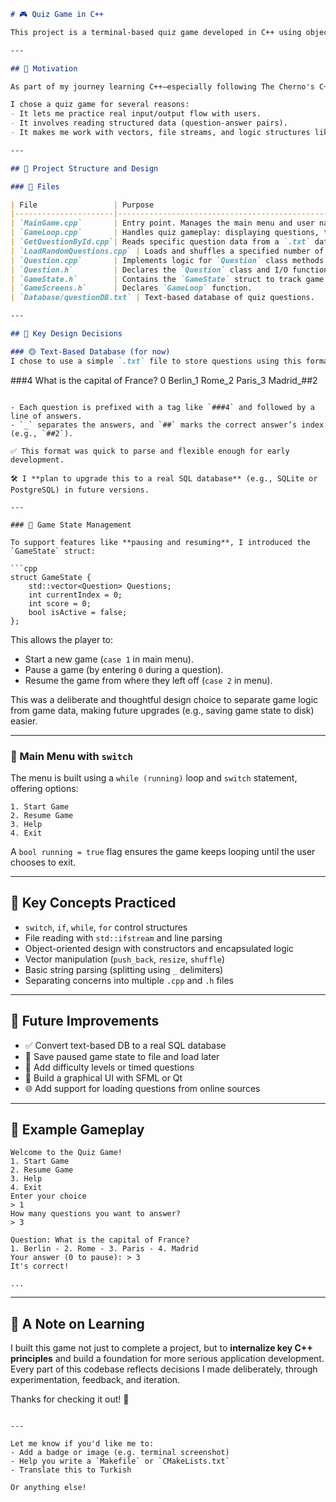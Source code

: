 ```markdown
# 🎮 Quiz Game in C++

This project is a terminal-based quiz game developed in C++ using object-oriented programming principles. It allows users to start a quiz, pause/resume the game, and view a help screen, all from a clean main menu interface.

---

## 🚀 Motivation

As part of my journey learning C++—especially following The Cherno's C++ tutorial series—I wanted to challenge myself with a **project that combines control flow (conditionals, loops, switches), file I/O, string parsing, and OOP**. I aimed to build something practical but expandable.

I chose a quiz game for several reasons:
- It lets me practice real input/output flow with users.
- It involves reading structured data (question-answer pairs).
- It makes me work with vectors, file streams, and logic structures like `switch`, loops, and `struct`s.

---

## 🧱 Project Structure and Design

### 📁 Files

| File                 | Purpose                                                        |
|----------------------|----------------------------------------------------------------|
| `MainGame.cpp`       | Entry point. Manages the main menu and user navigation.        |
| `GameLoop.cpp`       | Handles quiz gameplay: displaying questions, taking input.     |
| `GetQuestionById.cpp`| Reads specific question data from a `.txt` database.           |
| `LoadRandomQuestions.cpp` | Loads and shuffles a specified number of questions.    |
| `Question.cpp`       | Implements logic for `Question` class methods.                 |
| `Question.h`         | Declares the `Question` class and I/O functions.               |
| `GameState.h`        | Contains the `GameState` struct to track game progress.        |
| `GameScreens.h`      | Declares `GameLoop` function.                                  |
| `Database/questionDB.txt` | Text-based database of quiz questions.                    |

---

## 🧠 Key Design Decisions

### 🟡 Text-Based Database (for now)
I chose to use a simple `.txt` file to store questions using this format:

```

\###4 What is the capital of France?
0 Berlin\_1 Rome\_2 Paris\_3 Madrid\_##2

````

- Each question is prefixed with a tag like `###4` and followed by a line of answers.
- `_` separates the answers, and `##` marks the correct answer’s index (e.g., `##2`).

✅ This format was quick to parse and flexible enough for early development.

🛠️ I **plan to upgrade this to a real SQL database** (e.g., SQLite or PostgreSQL) in future versions.

---

### 🧩 Game State Management

To support features like **pausing and resuming**, I introduced the `GameState` struct:

```cpp
struct GameState {
	std::vector<Question> Questions;
	int currentIndex = 0;
	int score = 0;
	bool isActive = false;
};
````

This allows the player to:

* Start a new game (`case 1` in main menu).
* Pause a game (by entering `0` during a question).
* Resume the game from where they left off (`case 2` in menu).

This was a deliberate and thoughtful design choice to separate game logic from game data, making future upgrades (e.g., saving game state to disk) easier.

---

### 🧮 Main Menu with `switch`

The menu is built using a `while (running)` loop and `switch` statement, offering options:

```
1. Start Game
2. Resume Game
3. Help
4. Exit
```

A `bool running = true` flag ensures the game keeps looping until the user chooses to exit.

---

## 🧪 Key Concepts Practiced

* `switch`, `if`, `while`, `for` control structures
* File reading with `std::ifstream` and line parsing
* Object-oriented design with constructors and encapsulated logic
* Vector manipulation (`push_back`, `resize`, `shuffle`)
* Basic string parsing (splitting using `_` delimiters)
* Separating concerns into multiple `.cpp` and `.h` files

---

## 🔄 Future Improvements

* ✅ Convert text-based DB to a real SQL database
* 💾 Save paused game state to file and load later
* 🧠 Add difficulty levels or timed questions
* 🎨 Build a graphical UI with SFML or Qt
* 🌐 Add support for loading questions from online sources

---

## 📸 Example Gameplay

```
Welcome to the Quiz Game!
1. Start Game
2. Resume Game
3. Help
4. Exit
Enter your choice
> 1
How many questions you want to answer?
> 3

Question: What is the capital of France?
1. Berlin - 2. Rome - 3. Paris - 4. Madrid
Your answer (0 to pause): > 3
It's correct!

...
```

---

## 💬 A Note on Learning

I built this game not just to complete a project, but to **internalize key C++ principles** and build a foundation for more serious application development. Every part of this codebase reflects decisions I made deliberately, through experimentation, feedback, and iteration.

Thanks for checking it out! 🚀

```

---

Let me know if you'd like me to:
- Add a badge or image (e.g. terminal screenshot)
- Help you write a `Makefile` or `CMakeLists.txt`
- Translate this to Turkish

Or anything else!
```
